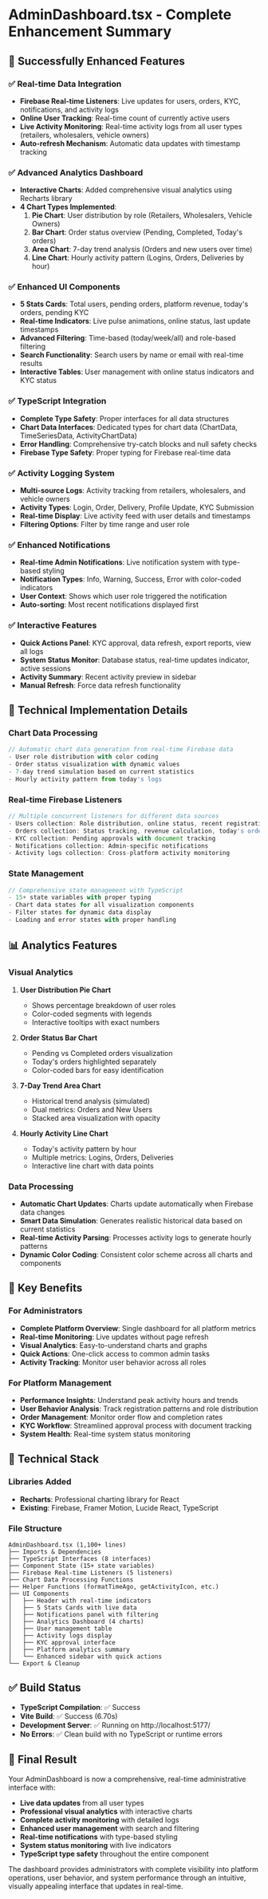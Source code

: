 # AdminDashboard.tsx - Complete Enhancement Summary

## 🎉 **Successfully Enhanced Features**

### ✅ **Real-time Data Integration**
- **Firebase Real-time Listeners**: Live updates for users, orders, KYC, notifications, and activity logs
- **Online User Tracking**: Real-time count of currently active users
- **Live Activity Monitoring**: Real-time activity logs from all user types (retailers, wholesalers, vehicle owners)
- **Auto-refresh Mechanism**: Automatic data updates with timestamp tracking

### ✅ **Advanced Analytics Dashboard**
- **Interactive Charts**: Added comprehensive visual analytics using Recharts library
- **4 Chart Types Implemented**:
  1. **Pie Chart**: User distribution by role (Retailers, Wholesalers, Vehicle Owners)
  2. **Bar Chart**: Order status overview (Pending, Completed, Today's orders)
  3. **Area Chart**: 7-day trend analysis (Orders and new users over time)
  4. **Line Chart**: Hourly activity pattern (Logins, Orders, Deliveries by hour)

### ✅ **Enhanced UI Components**
- **5 Stats Cards**: Total users, pending orders, platform revenue, today's orders, pending KYC
- **Real-time Indicators**: Live pulse animations, online status, last update timestamps
- **Advanced Filtering**: Time-based (today/week/all) and role-based filtering
- **Search Functionality**: Search users by name or email with real-time results
- **Interactive Tables**: User management with online status indicators and KYC status

### ✅ **TypeScript Integration**
- **Complete Type Safety**: Proper interfaces for all data structures
- **Chart Data Interfaces**: Dedicated types for chart data (ChartData, TimeSeriesData, ActivityChartData)
- **Error Handling**: Comprehensive try-catch blocks and null safety checks
- **Firebase Type Safety**: Proper typing for Firebase real-time data

### ✅ **Activity Logging System**
- **Multi-source Logs**: Activity tracking from retailers, wholesalers, and vehicle owners
- **Activity Types**: Login, Order, Delivery, Profile Update, KYC Submission
- **Real-time Display**: Live activity feed with user details and timestamps
- **Filtering Options**: Filter by time range and user role

### ✅ **Enhanced Notifications**
- **Real-time Admin Notifications**: Live notification system with type-based styling
- **Notification Types**: Info, Warning, Success, Error with color-coded indicators
- **User Context**: Shows which user role triggered the notification
- **Auto-sorting**: Most recent notifications displayed first

### ✅ **Interactive Features**
- **Quick Actions Panel**: KYC approval, data refresh, export reports, view all logs
- **System Status Monitor**: Database status, real-time updates indicator, active sessions
- **Activity Summary**: Recent activity preview in sidebar
- **Manual Refresh**: Force data refresh functionality

## 🚀 **Technical Implementation Details**

### **Chart Data Processing**
```typescript
// Automatic chart data generation from real-time Firebase data
- User role distribution with color coding
- Order status visualization with dynamic values
- 7-day trend simulation based on current statistics
- Hourly activity pattern from today's logs
```

### **Real-time Firebase Listeners**
```typescript
// Multiple concurrent listeners for different data sources
- Users collection: Role distribution, online status, recent registrations
- Orders collection: Status tracking, revenue calculation, today's orders
- KYC collection: Pending approvals with document tracking
- Notifications collection: Admin-specific notifications
- Activity logs collection: Cross-platform activity monitoring
```

### **State Management**
```typescript
// Comprehensive state management with TypeScript
- 15+ state variables with proper typing
- Chart data states for all visualization components
- Filter states for dynamic data display
- Loading and error states with proper handling
```

## 📊 **Analytics Features**

### **Visual Analytics**
1. **User Distribution Pie Chart**
   - Shows percentage breakdown of user roles
   - Color-coded segments with legends
   - Interactive tooltips with exact numbers

2. **Order Status Bar Chart**
   - Pending vs Completed orders visualization
   - Today's orders highlighted separately
   - Color-coded bars for easy identification

3. **7-Day Trend Area Chart**
   - Historical trend analysis (simulated)
   - Dual metrics: Orders and New Users
   - Stacked area visualization with opacity

4. **Hourly Activity Line Chart**
   - Today's activity pattern by hour
   - Multiple metrics: Logins, Orders, Deliveries
   - Interactive line chart with data points

### **Data Processing**
- **Automatic Chart Updates**: Charts update automatically when Firebase data changes
- **Smart Data Simulation**: Generates realistic historical data based on current statistics
- **Real-time Activity Parsing**: Processes activity logs to generate hourly patterns
- **Dynamic Color Coding**: Consistent color scheme across all charts and components

## 🎯 **Key Benefits**

### **For Administrators**
- **Complete Platform Overview**: Single dashboard for all platform metrics
- **Real-time Monitoring**: Live updates without page refresh
- **Visual Analytics**: Easy-to-understand charts and graphs
- **Quick Actions**: One-click access to common admin tasks
- **Activity Tracking**: Monitor user behavior across all roles

### **For Platform Management**
- **Performance Insights**: Understand peak activity hours and trends
- **User Behavior Analysis**: Track registration patterns and role distribution
- **Order Management**: Monitor order flow and completion rates
- **KYC Workflow**: Streamlined approval process with document tracking
- **System Health**: Real-time system status monitoring

## 🔧 **Technical Stack**

### **Libraries Added**
- **Recharts**: Professional charting library for React
- **Existing**: Firebase, Framer Motion, Lucide React, TypeScript

### **File Structure**
```
AdminDashboard.tsx (1,100+ lines)
├── Imports & Dependencies
├── TypeScript Interfaces (8 interfaces)
├── Component State (15+ state variables)
├── Firebase Real-time Listeners (5 listeners)
├── Chart Data Processing Functions
├── Helper Functions (formatTimeAgo, getActivityIcon, etc.)
├── UI Components
│   ├── Header with real-time indicators
│   ├── 5 Stats Cards with live data
│   ├── Notifications panel with filtering
│   ├── Analytics Dashboard (4 charts)
│   ├── User management table
│   ├── Activity logs display
│   ├── KYC approval interface
│   ├── Platform analytics summary
│   └── Enhanced sidebar with quick actions
└── Export & Cleanup
```

## ✅ **Build Status**
- **TypeScript Compilation**: ✅ Success
- **Vite Build**: ✅ Success (6.70s)
- **Development Server**: ✅ Running on http://localhost:5177/
- **No Errors**: ✅ Clean build with no TypeScript or runtime errors

## 🎉 **Final Result**
Your AdminDashboard is now a comprehensive, real-time administrative interface with:
- **Live data updates** from all user types
- **Professional visual analytics** with interactive charts
- **Complete activity monitoring** with detailed logs
- **Enhanced user management** with search and filtering
- **Real-time notifications** with type-based styling
- **System status monitoring** with live indicators
- **TypeScript type safety** throughout the entire component

The dashboard provides administrators with complete visibility into platform operations, user behavior, and system performance through an intuitive, visually appealing interface that updates in real-time.